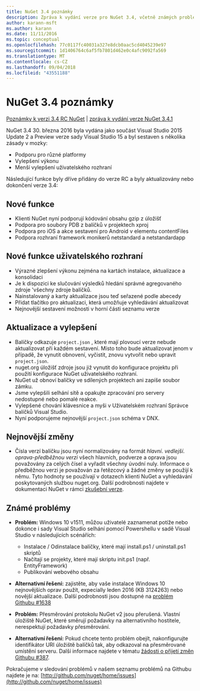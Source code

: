 ```yaml
---
title: NuGet 3.4 poznámky
description: Zpráva k vydání verze pro NuGet 3.4, včetně známých problémů, opravy chyb, nové funkce a chcete.
author: karann-msft
ms.author: karann
ms.date: 11/11/2016
ms.topic: conceptual
ms.openlocfilehash: 77c0117fc40031a327e8dcb0aac5cd4045239e97
ms.sourcegitcommit: 1d1406764c6af5fb7801d462e0c4afc9092fa569
ms.translationtype: MT
ms.contentlocale: cs-CZ
ms.lasthandoff: 09/04/2018
ms.locfileid: "43551188"
---
```

# <a name="nuget-34-release-notes"></a>NuGet 3.4 poznámky

[Poznámky k verzi 3.4 RC NuGet](../release-notes/nuget-3.4-RC.md) | [zpráva k vydání verze NuGet 3.4.1](../release-notes/nuget-3.4.1.md)

NuGet 3.4 30. března 2016 byla vydána jako součást Visual Studio 2015 Update 2 a Preview verze sady Visual Studio 15 a byl sestaven s několika zásady v mozky:

* Podporu pro různé platformy
* Vylepšení výkonu
* Menší vylepšení uživatelského rozhraní

Následující funkce byly dříve přidány do verze RC a byly aktualizovány nebo dokončení verze 3.4:

## <a name="new-features"></a>Nové funkce

* Klienti NuGet nyní podporují kódování obsahu gzip z úložišť
* Podpora pro soubory PDB z balíčků v projektech xproj
* Podpora pro iOS a akce sestavení pro Android v elementu contentFiles
* Podpora rozhraní framework monikerů netstandard a netstandardapp

## <a name="new-user-interface-features"></a>Nové funkce uživatelského rozhraní

* Výrazné zlepšení výkonu zejména na kartách instalace, aktualizace a konsolidaci
* Je k dispozici ke slučování výsledků hledání správné agregovaného zdroje 'všechny zdroje balíčků.
* Nainstalovaný a karty aktualizace jsou teď seřazené podle abecedy
* Přidat tlačítko pro aktualizaci, která umožňuje vyhledávání aktualizovat
* Nejnovější sestavení možnosti v horní části seznamu verze

## <a name="updates-and-improvements"></a>Aktualizace a vylepšení

* Balíčky odkazuje `project.json` , které mají plovoucí verze nebude aktualizovat při každém sestavení. Místo toho bude aktualizovat jenom v případě, že vynutit obnovení, vyčistit, znovu vytvořit nebo upravit `project.json`.
* nuget.org úložišť zdroje jsou již vynutit do konfigurace projektu při použití konfigurace NuGet uživatelského rozhraní.
* NuGet už obnoví balíčky ve sdílených projektech ani zapíše soubor zámku.
* Jsme vylepšili selhání sítě a opakujte zpracování pro servery nedostupné nebo pomalé reakce.
* Vylepšené chování klávesnice a myši v Uživatelském rozhraní Správce balíčků Visual Studio.
* Nyní podporujeme nejnovější `project.json` schéma v DNX.

## <a name="breaking-changes"></a>Nejnovější změny

* Čísla verzí balíčku jsou nyní normalizovány na formát *hlavní*. *vedlejší*. *oprava*-*předběžnou verzi* všech hlavních, podverze a oprava jsou považovány za celých čísel a vyřadit všechny úvodní nuly.  Informace o předběžnou verzi je považován za řetězcový a žádné změny se použijí k němu. Tyto hodnoty se používají v dotazech klienti NuGet a vyhledávání poskytovaných službou nuget.org.  Další podrobnosti najdete v dokumentaci NuGet v rámci [zkušební verze](../create-packages/prerelease-packages.md).

## <a name="known-issues"></a>Známé problémy

* **Problém:** Windows 10 v1511, můžou uživatelé zaznamenat potíže nebo dokonce i sady Visual Studio selhání pomocí Powershellu v sadě Visual Studio v následujících scénářích:
    * Instalace / Odinstalace balíčky, které mají install.ps1 / uninstall.ps1 skriptů
    * Načítají se projekty, které mají skriptu init.ps1 (např. EntityFramework)
    * Publikování webového obsahu

* **Alternativní řešení:** zajistěte, aby vaše instalace Windows 10 nejnovějších oprav použít, expecially leden 2016 (KB 3124263) nebo novější aktualizace.  Další podrobnosti jsou dostupné na [problém Githubu #1638](http://github.com/nuget/home/issues/1638)

* **Problém:** Přesměrování protokolu NuGet v2 jsou přerušená.
Vlastní úložiště NuGet, které směrují požadavky na alternativního hostitele, nerespektují požadavky přesměrování.
* **Alternativní řešení:** Pokud chcete tento problém obejít, nakonfigurujte identifikátor URI úložiště balíčků tak, aby odkazoval na přesměrované umístění serveru.
Další informace najdete v tématu [žádosti o přijetí změn Githubu #387](https://github.com/NuGet/NuGet.Client/pull/387).

Pokračujeme v sledování problémů v našem seznamu problémů na Githubu najdete je na: [http://github.com/nuget/home/issues](http://github.com/nuget/home/issues)